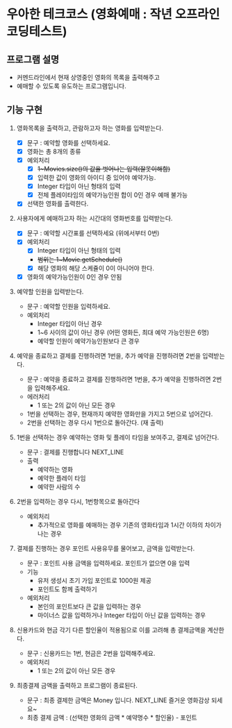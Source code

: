 # 우아한 테크코스 (영화예매 : 작년 오프라인 코딩테스트)

## 프로그램 설명

- 커멘드라인에서 현재 상영중인 영화의 목록을 출력해주고
- 예매할 수 있도록 유도하는 프로그램입니다.

## 기능 구현

1. 영화목록을 출력하고, 관람하고자 하는 영화를 입력받는다.
    
    - [x] 문구 : 예약할 영화를 선택하세요.
    - [x] 영화는 총 8개의 종류 
    - [x] 예외처리
        - [x] ~~1~Movies.size()의 값을 벗어나는 입력(잘못이해함)~~
        - [x] 입력한 값이 영화의 아이디 중 있어야 예약가능.
        - [x] Integer 타입이 아닌 형태의 입력
        - [x] 전체 플레이타임의 예약가능인원 합이 0인 경우 예매 불가능
    - [x] 선택한 영화를 출력한다.

2. 사용자에게 예매하고자 하는 시간대의 영화번호를 입력받는다.

    - [x] 문구 : 예약할 시간표를 선택하세요 (위에서부터 0번)
    - [x] 예외처리
        - [x] Integer 타입이 아닌 형태의 입력 
        - ~~범위는 1~Movie.getSchedule()~~
        - [x] 해당 영화의 해당 스케쥴이 0이 아니어야 한다.
    - [x] 영화의 예약가능인원이 0인 경우 안됨

3. 예약할 인원을 입력받는다.
    
    - 문구 : 예약할 인원을 입력하세요.
    - 예외처리
        - Integer 타입이 아닌 경우
        - 1~6 사이의 값이 아닌 경우 (어떤 영화든, 최대 예약 가능인원은 6명)
        - 예약할 인원이 예약가능인원보다 큰 경우
 
4. 예약을 종료하고 결제를 진행하려면 1번을, 추가 예약을 진행하려면 2번을 입력받는다.

    - 문구 : 예약을 종료하고 결제를 진행하려면 1번을, 추가 예약을 진행하려면 2번을 입력해주세요.
    - 에러처리
        - 1 또는 2의 값이 아닌 모든 경우
    - 1번을 선택하는 경우, 현재까지 예약한 영화만을 가지고 5번으로 넘어간다.
    - 2번을 선택하는 경우 다시 1번으로 돌아간다. (재 출력)

5. 1번을 선택하는 경우 예약하는 영화 및 플레이 타임을 보여주고, 결제로 넘어간다.

    - 문구 : 결제를 진행합니다 NEXT_LINE 
    - 출력
        - 예약하는 영화
        - 예약한 플레이 타임
        - 예약한 사람의 수
        
6. 2번을 입력하는 경우 다시, 1번항목으로 돌아간다
    
    - 예외처리
        - 추가적으로 영화를 예매하는 경우 기존의 영화타임과 1시간 이하의 차이가 나는 경우 

7. 결제를 진행하는 경우 포인트 사용유무를 물어보고, 금액을 입력받는다.

    - 문구 : 포인트 사용 금액을 입력하세요. 포인트가 없으면 0을 입력
    - 기능
        - 유저 생성시 초기 가입 포인트로 1000원 제공
        - 포인트도 함께 출력하기
    - 예외처리
        - 본인의 포인트보다 큰 값을 입력하는 경우
        - 마이너스 값을 입력하거나 Integer 타입이 아닌 값을 입력하는 경우
    
8. 신용카드와 현금 각기 다른 할인율이 적용됨으로 이를 고려해 총 결제금액을 계산한다.

    - 문구 : 신용카드는 1번, 현금은 2번을 입력해주세요.
    - 예외처리
        - 1 또는 2의 값이 아닌 모든 경우

9. 최종결제 금액을 출력하고 프로그램이 종료된다.

    - 문구 : 최종 결제한 금액은 Money 입니다. NEXT_LINE 즐거운 영화감상 되세요~
    - 최종 결제 금액 : (선택한 영화의 금액 * 예약명수 * 할인율) - 포인트